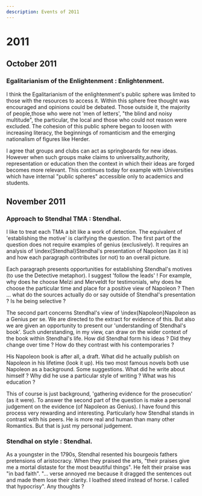 ```yaml
---
description: Events of 2011
---
```


# 2011

## October 2011

### Egalitarianism of the Enlightenment  : Enlightenment.

I think the Egalitarianism of the enlightenment's public sphere was limited to those with the resources to access it. Within this sphere free thought was encouraged and opinions could be debated. Those outside it, the majority of people,those who were not 'men of letters', "the blind and noisy multitude", the particular, the local and those who could not reason were excluded. The cohesion of this public sphere began to loosen with increasing literacy, the beginnings of romanticism and the emerging nationalism of figures like Herder.

I agree that groups and clubs can act as springboards for new ideas. However when such groups make claims to universality,authority, representation or education then the context in which their ideas are forged becomes more relevant. This continues today for example with Universities which have internal "public spheres" accessible only to academics and students.

## November 2011

### Approach to Stendhal TMA  : Stendhal.

I like to treat each TMA a bit like a work of detection. The equivalent of 'establishing the motive' is clarifying the question. The first part of the question does not require examples of genius \(exclusively\). It requires an analysis of \index{Stendhal}Stendhal's presentation of Napoleon \(as it is\) and how each paragraph contributes \(or not\) to an overall picture.

Each paragraph presents opportunities for establishing Stendhal's motives \(to use the Detective metaphor\). I suggest 'follow the leads' ! For example, why does he choose Melzi and Merveldt for testimonials, why does he choose the particular time and place for a positive view of Napoleon ? Then ... what do the sources actually do or say outside of Stendhal's presentation ? Is he being selective ?

The second part concerns Stendhal's view of \index{Napoleon}Napoleon as a Genius per se. We are directed to the extract for evidence of this. But also we are given an opportunity to present our 'understanding of Stendhal's book'. Such understanding, in my view, can draw on the wider context of the book within Stendhal's life. How did Stendhal form his ideas ? Did they change over time ? How do they contrast with his contemporaries ?

His Napoleon book is after all, a draft. What did he actually publish on Napoleon in his lifetime \(look it up\). His two most famous novels both use Napoleon as a background. Some suggestions. What did he write about himself ? Why did he use a particular style of writing ? What was his education ?

This of course is just background, 'gathering evidence for the prosecution' \(as it were\). To answer the second part of the question is make a personal judgement on the evidence \(of Napoleon as Genius\). I have found this process very rewarding and interesting. Particularly how Stendhal stands in contrast with his peers. He is more real and human than many other Romantics. But that is just my personal judgement.

### Stendhal on style  : Stendhal.

As a youngster in the 1790s, Stendhal resented his bourgeois fathers pretensions of aristocracy. When they praised the arts, "their praises give me a mortal distaste for the most beautiful things". He felt their praise was "in bad faith". "... verse annoyed me because it dragged the sentences out and made them lose their clarity. I loathed steed instead of horse. I called that hypocrisy". Any thoughts ?

